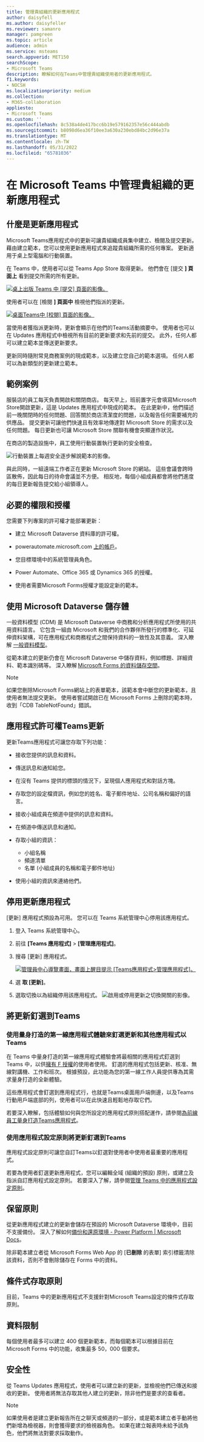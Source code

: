 ```yaml
---
title: 管理貴組織的更新應用程式
author: daisyfell
ms.author: daisyfeller
ms.reviewer: samanro
manager: pamgreen
ms.topic: article
audience: admin
ms.service: msteams
search.appverid: MET150
searchScope:
- Microsoft Teams
description: 瞭解如何在Teams中管理貴組織使用者的更新應用程式。
f1.keywords:
- NOCSH
ms.localizationpriority: medium
ms.collection:
- M365-collaboration
appliesto:
- Microsoft Teams
ms.custom: ''
ms.openlocfilehash: 8c538a4de417bcc6b19e579162357e56c444abdb
ms.sourcegitcommit: b8098d6ea36f10ee3a630a230ebd84bc2d96e37a
ms.translationtype: MT
ms.contentlocale: zh-TW
ms.lasthandoff: 05/31/2022
ms.locfileid: "65781036"
---
```

# <a name="manage-the-updates-app-for-your-organization-in-microsoft-teams"></a>在 Microsoft Teams 中管理貴組織的更新應用程式

## <a name="what-is-the-updates-app"></a>什麼是更新應用程式

Microsoft Teams應用程式中的更新可讓貴組織成員集中建立、檢閱及提交更新。 藉由建立範本，您可以使用更新應用程式來追蹤貴組織所需的任何專案。 更新適用于桌上型電腦和行動裝置。

在 Teams 中，使用者可以從 Teams App Store 取得更新。 他們會在 [提交 **] 頁面上** 看到提交所需的所有更新。

[![桌上出版 Teams 中 [提交] 頁面的影像。](media/updates-submit-small.png)](media/updates-submit.png#lightbox)

使用者可以在 [檢閱 **] 頁面中** 檢視他們指派的更新。

[![桌面Teams中 [校閱] 頁面的影像。](media/updates-home-small.png)](media/updates-home.png#lightbox)

當使用者獲指派更新時，更新會顯示在他們的Teams活動摘要中。 使用者也可以在 Updates 應用程式中檢視所有目前的更新要求和先前的提交。 此外，任何人都可以建立範本並傳送更新要求。

更新同時隨附常見商務案例的現成範本，以及建立您自己的範本選項。 任何人都可以為新類型的更新建立範本。

## <a name="example-scenario"></a>範例案例

服裝店的員工每天負責開啟和關閉商店。 每天早上，班前置字元會填寫Microsoft Store開啟更新，這是 Updates 應用程式中現成的範本。 在此更新中，他們描述前一晚關閉時的任何問題、回答關於商店清潔度的問題，以及報告任何需要補充的供應品。 提交更新可讓他們快速且有效率地傳達對 Microsoft Store 的需求以及任何問題。 每日更新也可讓 Microsoft Store 關聯有機會突顯運作狀況。

在商店的製造設施中，員工使用行動裝置執行更新的安全檢查。

![行動裝置上每週安全逐步解說範本的影像。](media/updates-mobile.png)

與此同時，一組遠端工作者正在更新 Microsoft Store 的網站。 這些會議會跨時區散佈，因此每日的待命會議並不方便。 相反地，每個小組成員都會將他們進度的每日更新報告提交給小組領導人。

## <a name="required-permissions-and-licenses"></a>必要的權限和授權

您需要下列專案的許可權才能部署更新：

- 建立 Microsoft Dataverse 資料庫的許可權。

- powerautomate.microsoft.com [上的帳戶](https://powerautomate.microsoft.com/)。

- 您目標環境中的系統管理員角色。

- Power Automate、Office 365 或 Dynamics 365 的授權。

- 使用者需要Microsoft Forms授權才能設定新的範本。

## <a name="storage-with-microsoft-dataverse"></a>使用 Microsoft Dataverse 儲存體

一般資料模型 (CDM) 是 Microsoft Dataverse 中商務和分析應用程式所使用的共用資料語言。 它包含一組由 Microsoft 和我們的合作夥伴所發行的標準化、可延伸資料架構，可在應用程式和商務程式之間保持資料的一致性及其意義。 深入瞭解 [一般資料模型](/common-data-model/)。

從範本建立的更新仍會在 Microsoft Dataverse 中儲存資料，例如標題、詳細資料、範本識別碼等。 深入瞭解 [Microsoft Forms 的資料儲存空間](https://support.microsoft.com/office/data-storage-for-microsoft-forms-97a34e2e-98e1-4dc2-b6b4-7a8444cb1dc3#:~:text=Where%20data%20is%20stored%20for%20Microsoft%20Forms.%20Microsoft,European-based%20tenants%20is%20stored%20on%20servers%20in%20Europe)。

>[!Note]
>如果您刪除Microsoft Forms網站上的表單範本，該範本會中斷您的更新範本，且使用者無法提交更新。 使用者嘗試開啟已在 Microsoft Forms 上刪除的範本時，收到「CDB TableNotFound」錯誤。

## <a name="updates-teams-app-permissions"></a>應用程式許可權Teams更新

更新Teams應用程式可讓您存取下列功能：

- 接收您提供的訊息和資料。

- 傳送訊息和通知給您。

- 在沒有 Teams 提供的標頭的情況下，呈現個人應用程式和對話方塊。

- 存取您的設定檔資訊，例如您的姓名、電子郵件地址、公司名稱和偏好的語言。

- 接收小組成員在頻道中提供的訊息和資料。

- 在頻道中傳送訊息和通知。

- 存取小組的資訊：
  - 小組名稱
  - 頻道清單
  - 名單 (小組成員的名稱和電子郵件地址) 

- 使用小組的資訊來連絡他們。

## <a name="disable-the-updates-app"></a>停用更新應用程式

[更新] 應用程式預設為可用。 您可以在 Teams 系統管理中心停用該應用程式。

  1. 登入 Teams 系統管理中心。

  2. 前往 **[Teams 應用程式]** >  **[管理應用程式]**。

  3. 搜尋 [更新] 應用程式。

     [![管理員中心導覽畫面，畫面上醒目提示 [Teams應用程式>管理應用程式]。](media/manage-updates-small.png)](media/manage-updates.png#lightbox)

  4. 選 **取 [更新]**。

  5. 選取切換以為組織停用該應用程式。
    ![啟用或停用更新之切換開關的影像。](media/toggle-updates.png)

## <a name="pin-updates-to-teams"></a>將更新釘選到Teams

### <a name="use-the-tailored-frontline-app-experience-to-pin-updates-and-other-apps-to-teams"></a>使用量身打造的第一線應用程式體驗來釘選更新和其他應用程式以Teams

在 Teams 中量身打造的第一線應用程式體驗會將最相關的應用程式釘選到 Teams 中，以供[擁有 F 授權](https://www.microsoft.com/microsoft-365/enterprise/frontline#office-SKUChooser-0dbn8nt)的使用者使用。 釘選的應用程式包括更新、核准、無線對講機、工作和班次。 根據預設，此功能為您的第一線工作人員提供專為其需求量身打造的全新體驗。

這些應用程式會釘選到應用程式行，也就是Teams桌面用戶端側邊，以及Teams行動用戶端底部的列，使用者可以在此快速且輕鬆地存取它們。

若要深入瞭解，包括體驗如何與您所設定的應用程式原則搭配運作，請參閱[為前線員工量身打造Teams應用程式](pin-teams-apps-based-on-license.md)。

### <a name="use-an-app-setup-policy-to-pin-updates-to-teams"></a>使用應用程式設定原則將更新釘選到Teams

應用程式設定原則可讓您自訂Teams以釘選對使用者中使用者最重要的應用程式。

若要為使用者釘選更新應用程式，您可以編輯全域 (組織的預設) 原則，或建立及指派自訂應用程式設定原則。 若要深入了解，請參閱[管理 Teams 中的應用程式設定原則](teams-app-setup-policies.md)。

## <a name="retention-policy"></a>保留原則

從更新應用程式建立的更新會儲存在預設的 Microsoft Dataverse 環境中，目前不支援備份。 深入了解如何[備份和還原環境 - Power Platform \| Microsoft Docs](/power-platform/admin/backup-restore-environments)。

除非範本建立者從 Microsoft Forms Web App 的 [**已刪除** 的表單] 索引標籤清除該資料，否則不會刪除儲存在 Forms 中的資料。

## <a name="conditional-access-policies"></a>條件式存取原則

目前，Teams 中的更新應用程式不支援針對Microsoft Teams設定的條件式存取原則。

## <a name="data-limitations"></a>資料限制

每個使用者最多可以建立 400 個更新範本，而每個範本可以根據目前在 Microsoft Forms 中的功能，收集最多 50，000 個要求。

## <a name="security"></a>安全性

從 Teams Updates 應用程式，使用者可以建立新的更新，並檢視他們已傳送和接收的更新。 使用者將無法存取其他人建立的更新，除非他們是要求的查看者。

> [!Note]
> 如果使用者是建立更新報告所在之聊天或頻道的一部分，或是範本建立者手動將他們新增為檢視器，則會獲得要求的檢視器角色。 如果在建立報表時未給予該角色，他們將無法對要求採取動作。
